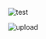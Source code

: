 ![test](https://github.com/eventXhorizon/6th_substrate_adv_homework/assets/127678969/df040449-8d6f-4a6b-9aec-8094c4c2db80)


![upload](https://github.com/eventXhorizon/6th_substrate_adv_homework/assets/127678969/68e91cf4-069e-41b6-8702-ce4695bb3674)
